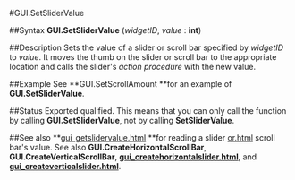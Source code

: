 
#GUI.SetSliderValue

##Syntax
**GUI.SetSliderValue** (_widgetID_, _value_ : **int**)



##Description
Sets the value of a slider or scroll bar specified by _widgetID_ to _value_. It moves the thumb on the slider or scroll bar to the appropriate location and calls the slider's _action procedure_ with the new value.



##Example
See **GUI.SetScrollAmount **for an example of **GUI.SetSliderValue**.



##Status
Exported qualified.
This means that you can only call the function by calling **GUI.SetSliderValue**, not by calling **SetSliderValue**.



##See also
**[gui_getslidervalue.html](GUI.GetSliderValue) **for reading a slider [or.html](or) scroll bar's value. See also **GUI.CreateHorizontalScrollBar**, **GUI.CreateVerticalScrollBar**, **[gui_createhorizontalslider.html](GUI.CreateHorizontalSlider)**, and **[gui_createverticalslider.html](GUI.CreateVerticalSlider)**.


